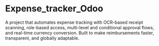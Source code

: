# Expense_tracker_Odoo
A project that automates expense tracking with OCR-based receipt scanning, role-based access, multi-level and conditional approval flows, and real-time currency conversion. Built to make reimbursements faster, transparent, and globally adaptable.
